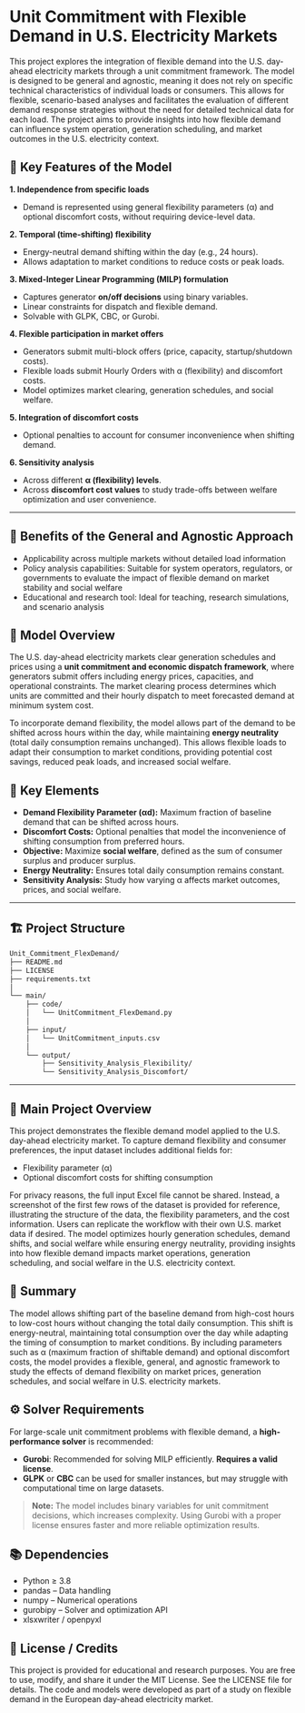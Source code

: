 # Unit Commitment with Flexible Demand in U.S. Electricity Markets

This project explores the integration of flexible demand into the U.S. day-ahead electricity markets through a unit commitment framework. The model is designed to be general and agnostic, meaning it does not rely on specific technical characteristics of individual loads or consumers. This allows for flexible, scenario-based analyses and facilitates the evaluation of different demand response strategies without the need for detailed technical data for each load. The project aims to provide insights into how flexible demand can influence system operation, generation scheduling, and market outcomes in the U.S. electricity context.

## 🔑 Key Features of the Model

**1. Independence from specific loads**  
- Demand is represented using general flexibility parameters (α) and optional discomfort costs, without requiring device-level data.

**2. Temporal (time-shifting) flexibility**  
- Energy-neutral demand shifting within the day (e.g., 24 hours).  
- Allows adaptation to market conditions to reduce costs or peak loads.

**3. Mixed-Integer Linear Programming (MILP) formulation**  
- Captures generator **on/off decisions** using binary variables.  
- Linear constraints for dispatch and flexible demand.  
- Solvable with GLPK, CBC, or Gurobi.  

**4. Flexible participation in market offers**  
- Generators submit multi-block offers (price, capacity, startup/shutdown costs).  
- Flexible loads submit Hourly Orders with α (flexibility) and discomfort costs.  
- Model optimizes market clearing, generation schedules, and social welfare.

**5. Integration of discomfort costs**  
- Optional penalties to account for consumer inconvenience when shifting demand.

**6. Sensitivity analysis**  
- Across different **α (flexibility) levels**.  
- Across **discomfort cost values** to study trade-offs between welfare optimization and user convenience.

---

## 🌟 Benefits of the General and Agnostic Approach

- Applicability across multiple markets without detailed load information
- Policy analysis capabilities: Suitable for system operators, regulators, or governments to evaluate the impact of flexible demand on market stability and social welfare
- Educational and research tool: Ideal for teaching, research simulations, and scenario analysis

## 📌 Model Overview

The U.S. day-ahead electricity markets clear generation schedules and prices using a **unit commitment and economic dispatch framework**, where generators submit offers including energy prices, capacities, and operational constraints. The market clearing process determines which units are committed and their hourly dispatch to meet forecasted demand at minimum system cost. 

To incorporate demand flexibility, the model allows part of the demand to be shifted across hours within the day, while maintaining **energy neutrality** (total daily consumption remains unchanged). This allows flexible loads to adapt their consumption to market conditions, providing potential cost savings, reduced peak loads, and increased social welfare.

## 🔎 Key Elements  

- **Demand Flexibility Parameter (αd):** Maximum fraction of baseline demand that can be shifted across hours.  
- **Discomfort Costs:** Optional penalties that model the inconvenience of shifting consumption from preferred hours.  
- **Objective:** Maximize **social welfare**, defined as the sum of consumer surplus and producer surplus.  
- **Energy Neutrality:** Ensures total daily consumption remains constant.  
- **Sensitivity Analysis:** Study how varying α affects market outcomes, prices, and social welfare.  

---

## 🏗️ Project Structure

```bash
Unit_Commitment_FlexDemand/
├── README.md
├── LICENSE
├── requirements.txt
│
└── main/
    ├── code/
    │   └── UnitCommitment_FlexDemand.py        
    │
    ├── input/
    │   └── UnitCommitment_inputs.csv          
    │
    └── output/
        ├── Sensitivity_Analysis_Flexibility/   
        └── Sensitivity_Analysis_Discomfort/    
```
---

## 📄 Main Project Overview

This project demonstrates the flexible demand model applied to the U.S. day-ahead electricity market. To capture demand flexibility and consumer preferences, the input dataset includes additional fields for:
- Flexibility parameter (α)
- Optional discomfort costs for shifting consumption

For privacy reasons, the full input Excel file cannot be shared. Instead, a screenshot of the first few rows of the dataset is provided for reference, illustrating the structure of the data, the flexibility parameters, and the cost information. Users can replicate the workflow with their own U.S. market data if desired.
The model optimizes hourly generation schedules, demand shifts, and social welfare while ensuring energy neutrality, providing insights into how flexible demand impacts market operations, generation scheduling, and social welfare in the U.S. electricity context.

## 📌 Summary

The model allows shifting part of the baseline demand from high-cost hours to low-cost hours without changing the total daily consumption. This shift is energy-neutral, maintaining total consumption over the day while adapting the timing of consumption to market conditions. By including parameters such as α (maximum fraction of shiftable demand) and optional discomfort costs, the model provides a flexible, general, and agnostic framework to study the effects of demand flexibility on market prices, generation schedules, and social welfare in U.S. electricity markets.

## ⚙️ Solver Requirements

For large-scale unit commitment problems with flexible demand, a **high-performance solver** is recommended:

- **Gurobi**: Recommended for solving MILP efficiently. **Requires a valid license**.
- **GLPK** or **CBC** can be used for smaller instances, but may struggle with computational time on large datasets.

> **Note:** The model includes binary variables for unit commitment decisions, which increases complexity. Using Gurobi with a proper license ensures faster and more reliable optimization results.

## 📚 Dependencies

- Python ≥ 3.8 
- pandas – Data handling
- numpy – Numerical operations
- gurobipy – Solver and optimization API
- xlsxwriter / openpyxl 


## 📄 License / Credits

This project is provided for educational and research purposes. You are free to use, modify, and share it under the MIT License. See the LICENSE file for details.
The code and models were developed as part of a study on flexible demand in the European day-ahead electricity market.
